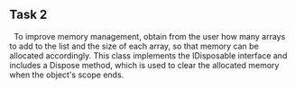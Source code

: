 ## Task 2
&nbsp;&nbsp;To improve memory management, obtain from the user how many arrays to add to the list and the size of each array, so that memory can be allocated accordingly. This class implements the IDisposable interface and includes a Dispose method, which is used to clear the allocated memory when the object's scope ends.